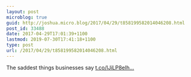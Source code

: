 ```yaml
---
layout: post
microblog: true
guid: http://joshua.micro.blog/2017/04/29/t858199582014046208.html
post_id: 33488
date: 2017-04-29T17:01:39+1100
lastmod: 2019-07-30T17:41:18+1100
type: post
url: /2017/04/29/t858199582014046208.html
---
```

The saddest things businesses say [t.co/lJiLP8eIh...](https://t.co/lJiLP8eIhT)
